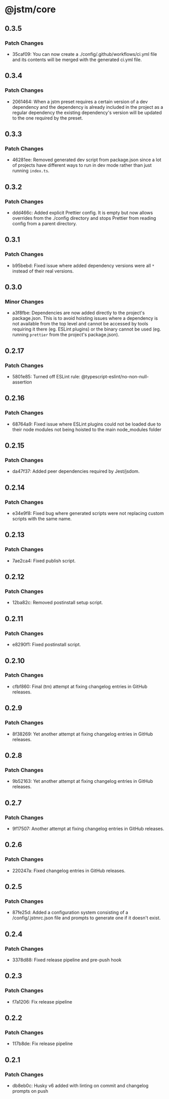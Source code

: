 # @jstm/core

## 0.3.5

### Patch Changes

- 35caf09: You can now create a ./config/.github/workflows/ci.yml file and its contents will be merged with the generated ci.yml file.

## 0.3.4

### Patch Changes

- 2061464: When a jstm preset requires a certain version of a dev dependency and the dependency is already included in the project as a regular dependency the existing dependency's version will be updated to the one required by the preset.

## 0.3.3

### Patch Changes

- 46281ee: Removed generated dev script from package.json since a lot of projects have different ways to run in dev mode rather than just running `index.ts`.

## 0.3.2

### Patch Changes

- ddd466c: Added explicit Prettier config. It is empty but now allows overrides from the ./config directory and stops Prettier from reading config from a parent directory.

## 0.3.1

### Patch Changes

- b95bebd: Fixed issue where added dependency versions were all `*` instead of their real versions.

## 0.3.0

### Minor Changes

- a3f8fbe: Dependencies are now added directly to the project's package.json. This is to avoid hoisting issues where a dependency is not available from the top level and cannot be accessed by tools requiring it there (eg. ESLint plugins) or the binary cannot be used (eg. running `prettier` from the project's package.json).

## 0.2.17

### Patch Changes

- 5801e85: Turned off ESLint rule: @typescript-eslint/no-non-null-assertion

## 0.2.16

### Patch Changes

- 68764a9: Fixed issue where ESLint plugins could not be loaded due to their node modules not being hoisted to the main node_modules folder

## 0.2.15

### Patch Changes

- da47f37: Added peer dependencies required by Jest/jsdom.

## 0.2.14

### Patch Changes

- e34e9f8: Fixed bug where generated scripts were not replacing custom scripts with the same name.

## 0.2.13

### Patch Changes

- 7ae2ca4: Fixed publish script.

## 0.2.12

### Patch Changes

- 12ba82c: Removed postinstall setup script.

## 0.2.11

### Patch Changes

- e8290f1: Fixed postinstall script.

## 0.2.10

### Patch Changes

- cfbf860: Final (tm) attempt at fixing changelog entries in GitHub releases.

## 0.2.9

### Patch Changes

- 8f38269: Yet another attempt at fixing changelog entries in GitHub releases.

## 0.2.8

### Patch Changes

- 9b52163: Yet another attempt at fixing changelog entries in GitHub releases.

## 0.2.7

### Patch Changes

- 9f17507: Another attempt at fixing changelog entries in GitHub releases.

## 0.2.6

### Patch Changes

- 220247a: Fixed changelog entries in GitHub releases.

## 0.2.5

### Patch Changes

- 87fe25d: Added a configuration system consisting of a /config/.jstmrc.json file and prompts to generate one if it doesn't exist.

## 0.2.4

### Patch Changes

- 3378d88: Fixed release pipeline and pre-push hook

## 0.2.3

### Patch Changes

- f7a1206: Fix release pipeline

## 0.2.2

### Patch Changes

- 117b8de: Fix release pipeline

## 0.2.1

### Patch Changes

- db8eb0c: Husky v6 added with linting on commit and changelog prompts on push
